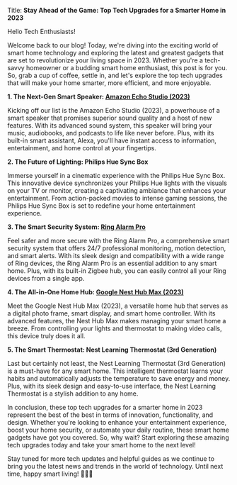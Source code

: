  Title: **Stay Ahead of the Game: Top Tech Upgrades for a Smarter Home in 2023**

Hello Tech Enthusiasts!

Welcome back to our blog! Today, we're diving into the exciting world of smart home technology and exploring the latest and greatest gadgets that are set to revolutionize your living space in 2023. Whether you're a tech-savvy homeowner or a budding smart home enthusiast, this post is for you. So, grab a cup of coffee, settle in, and let's explore the top tech upgrades that will make your home smarter, more efficient, and more enjoyable.

**1. The Next-Gen Smart Speaker: [Amazon Echo Studio (2023)](https://amzn.to/3Fh2Y4D)**

Kicking off our list is the Amazon Echo Studio (2023), a powerhouse of a smart speaker that promises superior sound quality and a host of new features. With its advanced sound system, this speaker will bring your music, audiobooks, and podcasts to life like never before. Plus, with its built-in smart assistant, Alexa, you'll have instant access to information, entertainment, and home control at your fingertips.

**2. The Future of Lighting: Philips Hue Sync Box**

Immerse yourself in a cinematic experience with the Philips Hue Sync Box. This innovative device synchronizes your Philips Hue lights with the visuals on your TV or monitor, creating a captivating ambiance that enhances your entertainment. From action-packed movies to intense gaming sessions, the Philips Hue Sync Box is set to redefine your home entertainment experience.

**3. The Smart Security System: [Ring Alarm Pro](https://amzn.to/3rB9q5o)**

Feel safer and more secure with the Ring Alarm Pro, a comprehensive smart security system that offers 24/7 professional monitoring, motion detection, and smart alerts. With its sleek design and compatibility with a wide range of Ring devices, the Ring Alarm Pro is an essential addition to any smart home. Plus, with its built-in Zigbee hub, you can easily control all your Ring devices from a single app.

**4. The All-in-One Home Hub: [Google Nest Hub Max (2023)](https://amzn.to/3Fh3hKI)**

Meet the Google Nest Hub Max (2023), a versatile home hub that serves as a digital photo frame, smart display, and smart home controller. With its advanced features, the Nest Hub Max makes managing your smart home a breeze. From controlling your lights and thermostat to making video calls, this device truly does it all.

**5. The Smart Thermostat: Nest Learning Thermostat (3rd Generation)**

Last but certainly not least, the Nest Learning Thermostat (3rd Generation) is a must-have for any smart home. This intelligent thermostat learns your habits and automatically adjusts the temperature to save energy and money. Plus, with its sleek design and easy-to-use interface, the Nest Learning Thermostat is a stylish addition to any home.

In conclusion, these top tech upgrades for a smarter home in 2023 represent the best of the best in terms of innovation, functionality, and design. Whether you're looking to enhance your entertainment experience, boost your home security, or automate your daily routine, these smart home gadgets have got you covered. So, why wait? Start exploring these amazing tech upgrades today and take your smart home to the next level!

Stay tuned for more tech updates and helpful guides as we continue to bring you the latest news and trends in the world of technology. Until next time, happy smart living! 📱🏡💡